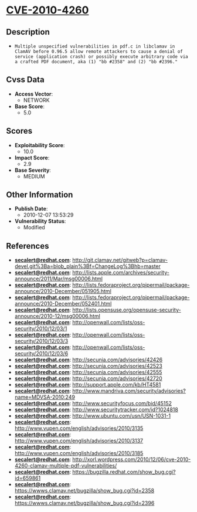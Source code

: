 
# [CVE-2010-4260](https://cve.mitre.org/cgi-bin/cvename.cgi?name=CVE-2010-4260)

## Description

- `Multiple unspecified vulnerabilities in pdf.c in libclamav in ClamAV before 0.96.5 allow remote attackers to cause a denial of service (application crash) or possibly execute arbitrary code via a crafted PDF document, aka (1) "bb #2358" and (2) "bb #2396."`

## Cvss Data

- **Access Vector**:
  - NETWORK
- **Base Score**:
  - 5.0

## Scores

- **Exploitability Score**:
  - 10.0
- **Impact Score**:
  - 2.9
- **Base Severity**:
  - MEDIUM

## Other Information

- **Publish Date**:
  - 2010-12-07 13:53:29
- **Vulnerability Status**:
  - Modified

## References

- **secalert@redhat.com**: http://git.clamav.net/gitweb?p=clamav-devel.git%3Ba=blob_plain%3Bf=ChangeLog%3Bhb=master
- **secalert@redhat.com**: http://lists.apple.com/archives/security-announce/2011/Mar/msg00006.html
- **secalert@redhat.com**: http://lists.fedoraproject.org/pipermail/package-announce/2010-December/051905.html
- **secalert@redhat.com**: http://lists.fedoraproject.org/pipermail/package-announce/2010-December/052401.html
- **secalert@redhat.com**: http://lists.opensuse.org/opensuse-security-announce/2010-12/msg00006.html
- **secalert@redhat.com**: http://openwall.com/lists/oss-security/2010/12/03/1
- **secalert@redhat.com**: http://openwall.com/lists/oss-security/2010/12/03/3
- **secalert@redhat.com**: http://openwall.com/lists/oss-security/2010/12/03/6
- **secalert@redhat.com**: http://secunia.com/advisories/42426
- **secalert@redhat.com**: http://secunia.com/advisories/42523
- **secalert@redhat.com**: http://secunia.com/advisories/42555
- **secalert@redhat.com**: http://secunia.com/advisories/42720
- **secalert@redhat.com**: http://support.apple.com/kb/HT4581
- **secalert@redhat.com**: http://www.mandriva.com/security/advisories?name=MDVSA-2010:249
- **secalert@redhat.com**: http://www.securityfocus.com/bid/45152
- **secalert@redhat.com**: http://www.securitytracker.com/id?1024818
- **secalert@redhat.com**: http://www.ubuntu.com/usn/USN-1031-1
- **secalert@redhat.com**: http://www.vupen.com/english/advisories/2010/3135
- **secalert@redhat.com**: http://www.vupen.com/english/advisories/2010/3137
- **secalert@redhat.com**: http://www.vupen.com/english/advisories/2010/3185
- **secalert@redhat.com**: http://xorl.wordpress.com/2010/12/06/cve-2010-4260-clamav-multiple-pdf-vulnerabilities/
- **secalert@redhat.com**: https://bugzilla.redhat.com/show_bug.cgi?id=659861
- **secalert@redhat.com**: https://wwws.clamav.net/bugzilla/show_bug.cgi?id=2358
- **secalert@redhat.com**: https://wwws.clamav.net/bugzilla/show_bug.cgi?id=2396

